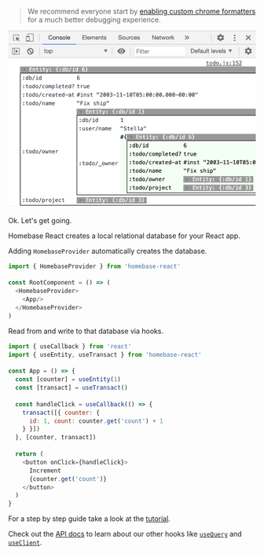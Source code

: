> We recommend everyone start by [enabling custom chrome formatters](/docs/homebase-react/main/debugging#custom-chrome-console-log-formatters) for a much better debugging experience.

![image of custom entity chrome console logs](https://github.com/homebaseio/homebase-react/blob/master/public/images/enable_chrome_formatters_3.png?raw=true)

Ok. Let's get going.

Homebase React creates a local relational database for your React app.

Adding `HomebaseProvider` automatically creates the database.

```js
import { HomebaseProvider } from 'homebase-react'

const RootComponent = () => (
  <HomebaseProvider>
    <App/>
  </HomebaseProvider>
)
```

Read from and write to that database via hooks.

```js
import { useCallback } from 'react'
import { useEntity, useTransact } from 'homebase-react'

const App = () => {
  const [counter] = useEntity(1)
  const [transact] = useTransact()

  const handleClick = useCallback(() => {
    transact([{ counter: { 
      id: 1, count: counter.get('count') + 1 
    } }])
  }, [counter, transact])

  return (
    <button onClick={handleClick}>
      Increment 
      {counter.get('count')}
    </button>
  )
}
```

For a step by step guide take a look at the [tutorial](/docs/homebase-react/main/tutorial).

Check out the [API docs](/docs/homebase-react/main/api) to learn about our other hooks like [`useQuery`](/docs/homebase-react/main/api#usequery) and [`useClient`](/docs/homebase-react/main/api#useclient).